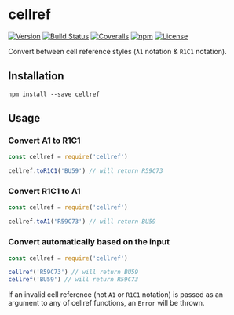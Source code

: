 # cellref

[![Version](https://img.shields.io/npm/v/cellref.svg?style=flat-square)](https://www.npmjs.com/package/cellref)
[![Build Status](https://img.shields.io/github/actions/workflow/status/mike182uk/cellref/ci.yml?branch=master&style=flat-square)](https://github.com/mike182uk/cellref/actions/workflows/ci.yml?query=workflow%3ACI)
[![Coveralls](https://img.shields.io/coveralls/mike182uk/cellref/master.svg?style=flat-square)](https://coveralls.io/r/mike182uk/cellref)
[![npm](https://img.shields.io/npm/dm/cellref.svg?style=flat-square)](https://www.npmjs.com/package/cellref)
[![License](https://img.shields.io/github/license/mike182uk/cellref.svg?style=flat-square)](https://www.npmjs.com/package/cellref)

Convert between cell reference styles (`A1` notation & `R1C1` notation).

## Installation

```
npm install --save cellref
```

## Usage

### Convert A1 to R1C1

```js
const cellref = require('cellref')

cellref.toR1C1('BU59') // will return R59C73
```

### Convert R1C1 to A1

```js
const cellref = require('cellref')

cellref.toA1('R59C73') // will return BU59
```

### Convert automatically based on the input

```js
const cellref = require('cellref')

cellref('R59C73') // will return BU59
cellref('BU59') // will return R59C73
```

If an invalid cell reference (not `A1` or `R1C1` notation) is passed as an argument to any of cellref functions, an `Error` will be thrown.
